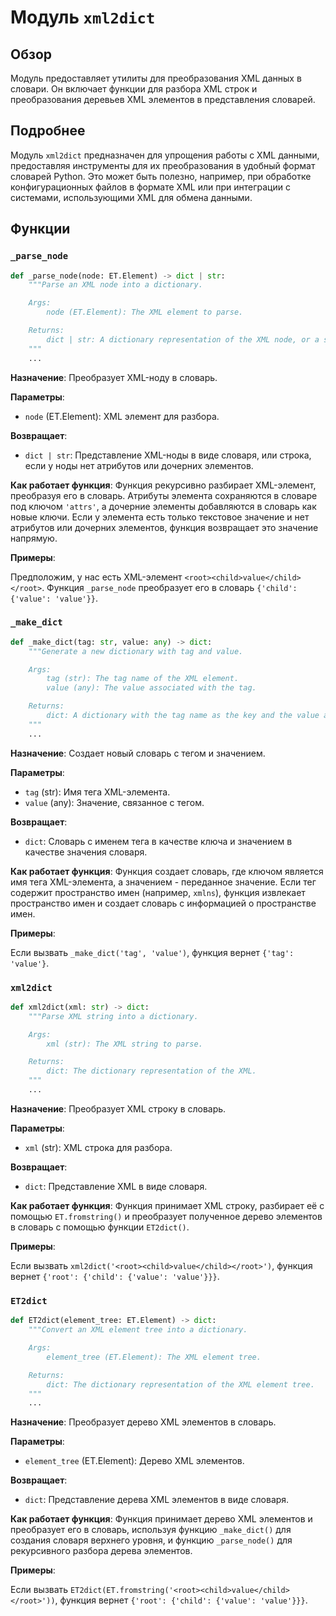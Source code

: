 # Модуль `xml2dict`

## Обзор

Модуль предоставляет утилиты для преобразования XML данных в словари. Он включает функции для разбора XML строк и преобразования деревьев XML элементов в представления словарей.

## Подробнее

Модуль `xml2dict` предназначен для упрощения работы с XML данными, предоставляя инструменты для их преобразования в удобный формат словарей Python. Это может быть полезно, например, при обработке конфигурационных файлов в формате XML или при интеграции с системами, использующими XML для обмена данными.

## Функции

### `_parse_node`

```python
def _parse_node(node: ET.Element) -> dict | str:
    """Parse an XML node into a dictionary.

    Args:
        node (ET.Element): The XML element to parse.

    Returns:
        dict | str: A dictionary representation of the XML node, or a string if the node has no attributes or children.
    """
    ...
```

**Назначение**: Преобразует XML-ноду в словарь.

**Параметры**:
- `node` (ET.Element): XML элемент для разбора.

**Возвращает**:
- `dict | str`: Представление XML-ноды в виде словаря, или строка, если у ноды нет атрибутов или дочерних элементов.

**Как работает функция**:
Функция рекурсивно разбирает XML-элемент, преобразуя его в словарь. Атрибуты элемента сохраняются в словаре под ключом `'attrs'`, а дочерние элементы добавляются в словарь как новые ключи. Если у элемента есть только текстовое значение и нет атрибутов или дочерних элементов, функция возвращает это значение напрямую.

**Примеры**:

Предположим, у нас есть XML-элемент `<root><child>value</child></root>`. Функция `_parse_node` преобразует его в словарь `{'child': {'value': 'value'}}`.

### `_make_dict`

```python
def _make_dict(tag: str, value: any) -> dict:
    """Generate a new dictionary with tag and value.

    Args:
        tag (str): The tag name of the XML element.
        value (any): The value associated with the tag.

    Returns:
        dict: A dictionary with the tag name as the key and the value as the dictionary value.
    """
    ...
```

**Назначение**: Создает новый словарь с тегом и значением.

**Параметры**:
- `tag` (str): Имя тега XML-элемента.
- `value` (any): Значение, связанное с тегом.

**Возвращает**:
- `dict`: Словарь с именем тега в качестве ключа и значением в качестве значения словаря.

**Как работает функция**:
Функция создает словарь, где ключом является имя тега XML-элемента, а значением - переданное значение. Если тег содержит пространство имен (например, `xmlns`), функция извлекает пространство имен и создает словарь с информацией о пространстве имен.

**Примеры**:

Если вызвать `_make_dict('tag', 'value')`, функция вернет `{'tag': 'value'}`.

### `xml2dict`

```python
def xml2dict(xml: str) -> dict:
    """Parse XML string into a dictionary.

    Args:
        xml (str): The XML string to parse.

    Returns:
        dict: The dictionary representation of the XML.
    """
    ...
```

**Назначение**: Преобразует XML строку в словарь.

**Параметры**:
- `xml` (str): XML строка для разбора.

**Возвращает**:
- `dict`: Представление XML в виде словаря.

**Как работает функция**:
Функция принимает XML строку, разбирает её с помощью `ET.fromstring()` и преобразует полученное дерево элементов в словарь с помощью функции `ET2dict()`.

**Примеры**:

Если вызвать `xml2dict('<root><child>value</child></root>')`, функция вернет `{'root': {'child': {'value': 'value'}}}`.

### `ET2dict`

```python
def ET2dict(element_tree: ET.Element) -> dict:
    """Convert an XML element tree into a dictionary.

    Args:
        element_tree (ET.Element): The XML element tree.

    Returns:
        dict: The dictionary representation of the XML element tree.
    """
    ...
```

**Назначение**: Преобразует дерево XML элементов в словарь.

**Параметры**:
- `element_tree` (ET.Element): Дерево XML элементов.

**Возвращает**:
- `dict`: Представление дерева XML элементов в виде словаря.

**Как работает функция**:
Функция принимает дерево XML элементов и преобразует его в словарь, используя функцию `_make_dict()` для создания словаря верхнего уровня, и функцию `_parse_node()` для рекурсивного разбора дерева элементов.

**Примеры**:

Если вызвать `ET2dict(ET.fromstring('<root><child>value</child></root>'))`, функция вернет `{'root': {'child': {'value': 'value'}}}`.